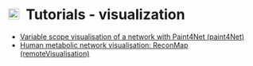 # <img src="../../docs/source/_static/images/icon_visualization.png" height="22px">&nbsp;&nbsp;Tutorials - visualization

- [Variable scope visualisation of a network with Paint4Net (paint4Net)](paint4Net)
- [Human metabolic network visualisation: ReconMap (remoteVisualisation)](remoteVisualisation)
